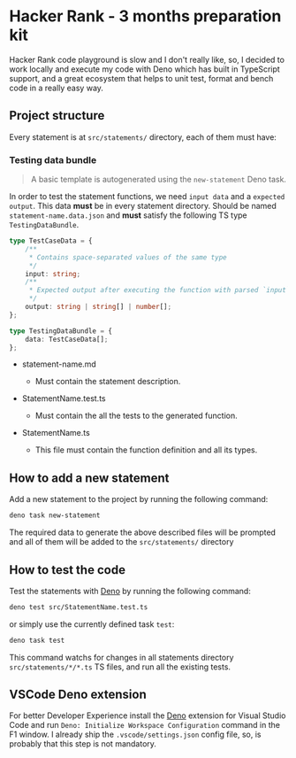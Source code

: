 # Hacker Rank - 3 months preparation kit

Hacker Rank code playground is slow and I don't really like, so, I decided to
work locally and execute my code with Deno which has built in TypeScript
support, and a great ecosystem that helps to unit test, format and bench code in
a really easy way.

## Project structure

Every statement is at `src/statements/` directory, each of them must have:

### Testing data bundle

> A basic template is autogenerated using the `new-statement` Deno task.

In order to test the statement functions, we need `input data` and a
`expected output`. This data **must** be in every statement directory. Should be
named `statement-name.data.json` and **must** satisfy the following TS type
`TestingDataBundle`.

```ts
type TestCaseData = {
	/**
	 * Contains space-separated values of the same type
	 */
	input: string;
	/**
	 * Expected output after executing the function with parsed `input` data
	 */
	output: string | string[] | number[];
};

type TestingDataBundle = {
	data: TestCaseData[];
};
```

- statement-name.md
  - Must contain the statement description.

- StatementName.test.ts
  - Must contain the all the tests to the generated function.

- StatementName.ts
  - This file must contain the function definition and all its types.

## How to add a new statement

Add a new statement to the project by running the following command:

```bash
deno task new-statement
```

The required data to generate the above described files will be prompted and all
of them will be added to the `src/statements/` directory

## How to test the code

Test the statements with
[Deno](https://docs.deno.com/runtime/manual/getting_started/installation) by
running the following command:

```bash
deno test src/StatementName.test.ts
```

or simply use the currently defined task `test`:

```bash
deno task test
```

This command watchs for changes in all statements directory
`src/statements/*/*.ts` TS files, and run all the existing tests.

## VSCode Deno extension

For better Developer Experience install the
[Deno](https://docs.deno.com/runtime/manual/getting_started/setup_your_environment#visual-studio-code)
extension for Visual Studio Code and run
`Deno: Initialize Workspace Configuration` command in the F1 window. I already
ship the `.vscode/settings.json` config file, so, is probably that this step is
not mandatory.
